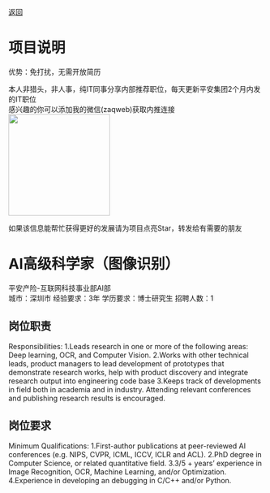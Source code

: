 [返回](../)

# 项目说明

优势：免打扰，无需开放简历

本人非猎头，非人事，纯IT同事分享内部推荐职位，每天更新平安集团2个月内发的IT职位  
感兴趣的你可以添加我的微信(zaqweb)获取内推连接  
<img src="https://github.com/zaqweb/PA-IT-JOBS/blob/master/WechatICode.jpeg"  height="200" width="200">

如果该信息能帮忙获得更好的发展请为项目点亮Star，转发给有需要的朋友

# AI高级科学家（图像识别）
平安产险-互联网科技事业部AI部  
城市：深圳市 经验要求：3年 学历要求：博士研究生  招聘人数：1

## 岗位职责
Responsibilities:
1.Leads research in one or more of the following areas: Deep learning, OCR, and Computer Vision.
2.Works with other technical leads, product managers to lead development of prototypes that demonstrate research works, help with product discovery and integrate research output into engineering code base
3.Keeps track of developments in field both in academia and in industry. Attending relevant conferences and publishing research results is encouraged.

## 岗位要求
Minimum Qualifications:
1.First-author publications at peer-reviewed AI conferences (e.g. NIPS, CVPR, ICML, ICCV, ICLR and ACL).
2.PhD degree in Computer Science, or related quantitative field.
3.3/5 + years’ experience in Image Recognition, OCR, Machine Learning, and/or Optimization.
4.Experience in developing an debugging in C/C++ and/or Python.




